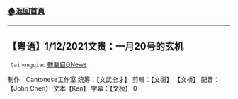 ###  [:house:返回首頁](https://github.com/ourhimalayas/txt)
---

## 【粤语】1/12/2021文贵：一月20号的玄机
` Caihongqiao` [轉載自GNews](https://gnews.org/zh-hans/749491/)

制作：Cantonese工作室
统筹：【文武全才】 剪輯：【文德】 【文桥】 配音：【John Chen】 文本【Ken】 字幕：【文桥】
0
